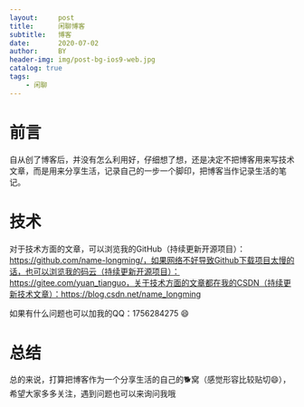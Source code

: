 ```yaml
---
layout:     post
title:      闲聊博客
subtitle:   博客
date:       2020-07-02
author:     BY
header-img: img/post-bg-ios9-web.jpg
catalog: true
tags:
    - 闲聊
---
```


# 前言

自从创了博客后，并没有怎么利用好，仔细想了想，还是决定不把博客用来写技术文章，而是用来分享生活，记录自己的一步一个脚印，把博客当作记录生活的笔记。

# 技术

对于技术方面的文章，可以浏览我的GitHub（持续更新开源项目）：https://github.com/name-longming/，如果网络不好导致Github下载项目太慢的话，也可以浏览我的码云（持续更新开源项目）：https://gitee.com/yuan_tianguo，关于技术方面的文章都在我的CSDN（持续更新技术文章）：https://blog.csdn.net/name_longming

如果有什么问题也可以加我的QQ：1756284275 😄

# 总结

总的来说，打算把博客作为一个分享生活的自己的🐕窝（感觉形容比较贴切😄），希望大家多多关注，遇到问题也可以来询问我哦
